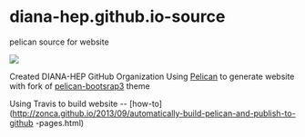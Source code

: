 # diana-hep.github.io-source
pelican source for website

![](https://travis-ci.org/diana-hep/diana-hep.github.io-source.svg?branch=master)


Created DIANA-HEP GitHub Organization
Using [Pelican](http://getpelican.com/) to generate website with fork of [pelican-bootsrap3](https://github.com/diana-hep/pelican-bootstrap3) theme

Using Travis to build website -- [how-to](http://zonca.github.io/2013/09/automatically-build-pelican-and-publish-to-github
-pages.html)
